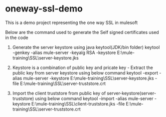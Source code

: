 # oneway-ssl-demo
This is a demo project representing the one way SSL in mulesoft

Below are the command used to generate the Self signed certificates used in the code

1.	Generate the server keystore using java keytool(JDK/bin folder)
	keytool -genkey -alias mule-server -keyalg RSA -keystore E:\mule-training\SSL\server-keystore.jks

2.	Keystore is a combination of public key and pricate key - Extract the public key from server keystore using below command
	keytool -export -alias mule-server -keystore E:\mule-training\SSL\server-keystore.jks -file E:\mule-training\SSL\server-truststore.crt

3.	Import the client truststore from public key of server-keystore(server-truststore) using below command
	keytool -import -alias mule-server -keystore E:\mule-training\SSL\client-truststore.jks -file E:\mule-training\SSL\server-truststore.crt
